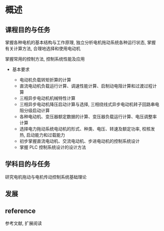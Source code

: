 # 概述

## 课程目的与任务

掌握各种电机的基本结构与工作原理, 独立分析电机拖动系统各种运行状态, 掌握有关计算方法, 合理地选择和使用电动机

掌握常用的控制方法, 控制系统性能及应用

- 基本要求

  - 电动机负载转矩折算的计算
  - 直流电动机负载运行计算、调速性能计算、启制动电阻计算和过渡过程计算
  - 三相异步电动机机械特性计算
  - 三相异步电动机降压启动计算与选择, 三相绕线式异步电动机转子回路串电阻分级启动计算
  - 各种电动机、变压器额定数据的计算、变压器负载运行计算、电压调整率计算
  - 选择电力拖动系统电动机的形式、种类、电压、转速及额定功率, 校核发热, 启动能力和过载能力
  - 初步掌握直流电动机、交流电动机、步进电动机的控制系统设计
  - 掌握 PLC 控制系统设计的设计方法

## 学科目的与任务

研究电机拖动与电机传动控制系统基础理论

## 发展

## reference

参考文献, 扩展阅读
